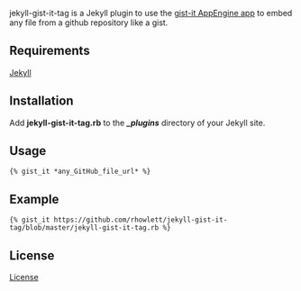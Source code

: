 jekyll-gist-it-tag is a Jekyll plugin to use the [gist-it AppEngine app](http://gist-it.appspot.com/) to embed any file from a github repository like a gist.

## Requirements

[Jekyll](https://github.com/mojombo/jekyll)

## Installation

Add **jekyll-gist-it-tag.rb** to the _**\_plugins**_ directory of your Jekyll site.

## Usage

`{% gist_it *any_GitHub_file_url* %}`

## Example

`{% gist_it https://github.com/rhowlett/jekyll-gist-it-tag/blob/master/jekyll-gist-it-tag.rb %}`

## License

[License](jekyll-gist-it-tag/blob/master/LICENSE)